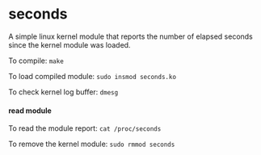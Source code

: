 # seconds
A simple linux kernel module that reports the number of elapsed seconds since the kernel module was loaded.

To compile: 
  ```make```
  
To load compiled module:
  ```sudo insmod seconds.ko```
  
To check kernel log buffer:
  ```dmesg```

#### read module
To read the module report:
  ```cat /proc/seconds```

To remove the kernel module:
  ```sudo rmmod seconds```
